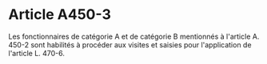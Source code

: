 # Article A450-3

Les fonctionnaires de catégorie A et de catégorie B mentionnés à l'article A. 450-2 sont habilités à procéder aux visites et saisies pour l'application de l'article L. 470-6.
